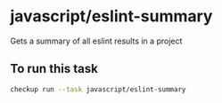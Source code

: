 <!--TASK_NAME_START-->
# javascript/eslint-summary
<!--TASK_NAME_END-->

<!--TASK_DESCRIPTION_START-->
Gets a summary of all eslint results in a project
<!--TASK_DESCRIPTION_END-->

<!--RUN_START-->
## To run this task

```bash
checkup run --task javascript/eslint-summary
```
<!--RUN_END-->

